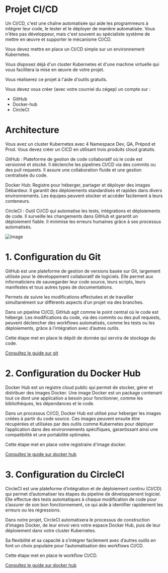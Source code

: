 # Projet CI/CD

Un CI/CD, c'est une chaîne automatisée qui aide les programmeurs à intégrer leur code, le tester et le déployer de manière automatisée. Vous n'êtes pas développeur, mais c'est souvent au spécialiste système de mettre en œuvre et supporter le mécanisme CI/CD.

Vous devez mettre en place un CI/CD simple sur un environnement Kubernetes.

Vous disposez déjà d'un cluster Kubernetes et d'une machine virtuelle qui vous facilitera la mise en œuvre de votre projet.

Vous réaliserez ce projet à l'aide d'outils gratuits.

Vous devez vous créer (avec votre courriel du cégep) un compte sur :
-  GitHub
-  Docker-hub
-  CircleCI


# Architecture

Vous avez un cluster Kubernetes avec 4 Namespace Dev, QA, Prépod et Prod. Vous devez créer un CICD en utilisant trois produits cloud gratuits.


GitHub : Plateforme de gestion de code collaboratif où le code est versionné et stocké. Il déclenche les pipelines CI/CD via des commits ou des pull requests. Il assure une collaboration fluide et une gestion centralisée du code.


Docker Hub: Registre pour héberger, partager et déployer des images Débardeur. Il garantit des déploiements standardisés et rapides dans divers environnements. Les équipes peuvent stocker et accéder facilement à leurs conteneurs.


CircleCI : Outil CI/CD qui automatise les tests, intégrations et déploiements de code. Il surveille les changements dans GitHub et garantit un déploiement fiable. Il minimise les erreurs humaines grâce à ses processus automatisés.


![image](https://github.com/user-attachments/assets/a4aacdee-01a8-421b-bbd8-a5c63835d7f5)



# 1. Configuration du Git


GitHub est une plateforme de gestion de versions basée sur Git, largement utilisée pour le développement collaboratif de logiciels. Elle permet aux informaticiens de sauvegarder leur code source, leurs scripts, leurs manifestes et tous autres types de documentations. 

Permets de suivre les modifications effectuées et de travailler simultanément sur différents aspects d’un projet via des branches. 

Dans un pipeline CI/CD, GitHub agit comme le point central où le code est hébergé. Les modifications du code, via des commits ou des pull requests, peuvent déclencher des workflows automatisés, comme les tests ou les déploiements, grâce à l’intégration avec d’autres outils.

Cette étape met en place le dépôt de donnée qui servira de stockage du code.


[Consultez le guide sur git](1.git.md)



# 2. Configuration du Docker Hub


Docker Hub est un registre cloud public qui permet de stocker, gérer et distribuer des images Docker. Une image Docker est un package contenant tout ce dont une application a besoin pour fonctionner, comme les bibliothèques, les dépendances et le code. 

Dans un processus CI/CD, Docker Hub est utilisé pour héberger les images créées à partir du code source. Ces images peuvent ensuite être récupérées et utilisées par des outils comme Kubernetes pour déployer l’application dans des environnements spécifiques, garantissant ainsi une compatibilité et une portabilité optimales.

Cette étape met en place votre registraire d'image docker.


[Consultez le guide sur docker hub](2.docker.md)



# 3. Configuration du CircleCI


CircleCI est une plateforme d’intégration et de déploiement continu (CI/CD) qui permet d’automatiser les étapes du pipeline de développement logiciel. Elle effectue des tests automatiques à chaque modification de code pour s’assurer de son bon fonctionnement, ce qui aide à identifier rapidement les erreurs ou les régressions. 

Dans notre projet, CircleCI automatisera le processus de construction d’images Docker, de leur envoi vers votre espace Docker Hub, puis de leur déploiement dans votre cluster Kubernetes. 

Sa flexibilité et sa capacité à s’intégrer facilement avec d’autres outils en font un choix populaire pour l’automatisation des workflows CI/CD.

Cette étape met en place le workflow CI/CD.


[Consultez le guide sur docker hub](3.CircleCI.md)




